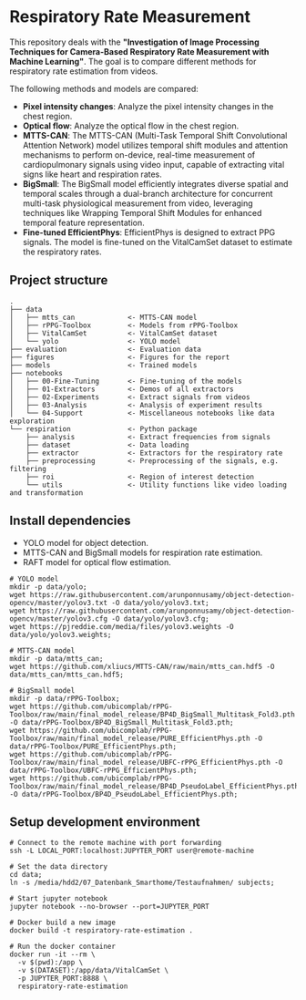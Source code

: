 # Respiratory Rate Measurement

This repository deals with the **"Investigation of Image Processing Techniques for Camera-Based Respiratory Rate
Measurement with Machine Learning"**. The goal is to compare different methods for respiratory rate estimation from
videos.

The following methods and models are compared:

* **Pixel intensity changes**: Analyze the pixel intensity changes in the chest region.
* **Optical flow**: Analyze the optical flow in the chest region.
* **MTTS-CAN**: The MTTS-CAN (Multi-Task Temporal Shift Convolutional Attention Network) model utilizes temporal shift
  modules and attention mechanisms to perform on-device, real-time measurement of cardiopulmonary signals using video
  input, capable of extracting vital signs like heart and respiration rates.
* **BigSmall**: The BigSmall model efficiently integrates diverse spatial and temporal scales through a dual-branch
  architecture for concurrent multi-task physiological measurement from video, leveraging techniques like Wrapping
  Temporal Shift Modules for enhanced temporal feature representation.
* **Fine-tuned EfficientPhys**: EfficientPhys is designed to extract PPG signals. The model is fine-tuned on the
  VitalCamSet dataset to estimate the respiratory rates.

## Project structure

```
.
├── data
│   ├── mtts_can             <- MTTS-CAN model
│   ├── rPPG-Toolbox         <- Models from rPPG-Toolbox
│   ├── VitalCamSet          <- VitalCamSet dataset
│   └── yolo                 <- YOLO model
├── evaluation               <- Evaluation data
├── figures                  <- Figures for the report
├── models                   <- Trained models
├── notebooks
│   ├── 00-Fine-Tuning       <- Fine-tuning of the models
│   ├── 01-Extractors        <- Demos of all extractors
│   ├── 02-Experiments       <- Extract signals from videos
│   ├── 03-Analysis          <- Analysis of experiment results
│   └── 04-Support           <- Miscellaneous notebooks like data exploration
└── respiration              <- Python package
    ├── analysis             <- Extract frequencies from signals
    ├── dataset              <- Data loading
    ├── extractor            <- Extractors for the respiratory rate
    ├── preprocessing        <- Preprocessing of the signals, e.g. filtering
    ├── roi                  <- Region of interest detection
    └── utils                <- Utility functions like video loading and transformation
```

## Install dependencies

* YOLO model for object detection.
* MTTS-CAN and BigSmall models for respiration rate estimation.
* RAFT model for optical flow estimation.

```shell
# YOLO model
mkdir -p data/yolo;
wget https://raw.githubusercontent.com/arunponnusamy/object-detection-opencv/master/yolov3.txt -O data/yolo/yolov3.txt;
wget https://raw.githubusercontent.com/arunponnusamy/object-detection-opencv/master/yolov3.cfg -O data/yolo/yolov3.cfg;
wget https://pjreddie.com/media/files/yolov3.weights -O data/yolo/yolov3.weights;

# MTTS-CAN model
mkdir -p data/mtts_can;
wget https://github.com/xliucs/MTTS-CAN/raw/main/mtts_can.hdf5 -O data/mtts_can/mtts_can.hdf5;

# BigSmall model
mkdir -p data/rPPG-Toolbox;
wget https://github.com/ubicomplab/rPPG-Toolbox/raw/main/final_model_release/BP4D_BigSmall_Multitask_Fold3.pth -O data/rPPG-Toolbox/BP4D_BigSmall_Multitask_Fold3.pth;
wget https://github.com/ubicomplab/rPPG-Toolbox/raw/main/final_model_release/PURE_EfficientPhys.pth -O data/rPPG-Toolbox/PURE_EfficientPhys.pth;
wget https://github.com/ubicomplab/rPPG-Toolbox/raw/main/final_model_release/UBFC-rPPG_EfficientPhys.pth -O data/rPPG-Toolbox/UBFC-rPPG_EfficientPhys.pth;
wget https://github.com/ubicomplab/rPPG-Toolbox/raw/main/final_model_release/BP4D_PseudoLabel_EfficientPhys.pth -O data/rPPG-Toolbox/BP4D_PseudoLabel_EfficientPhys.pth;
```

## Setup development environment

```shell
# Connect to the remote machine with port forwarding
ssh -L LOCAL_PORT:localhost:JUPYTER_PORT user@remote-machine

# Set the data directory
cd data;
ln -s /media/hdd2/07_Datenbank_Smarthome/Testaufnahmen/ subjects;

# Start jupyter notebook
jupyter notebook --no-browser --port=JUPYTER_PORT

# Docker build a new image
docker build -t respiratory-rate-estimation .

# Run the docker container
docker run -it --rm \
  -v $(pwd):/app \
  -v $(DATASET):/app/data/VitalCamSet \
  -p JUPYTER_PORT:8888 \
  respiratory-rate-estimation
```